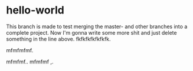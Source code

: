 # hello-world

This branch is made to test merging the master- and other branches into a complete project.
Now I'm gonna write some more shit and just delete something in the line above.
fkfkfkfkfkfkfk.

mfmfmfmf.

mfmfmf..
mfmfmf
,.